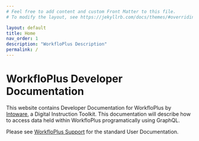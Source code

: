 ```yaml
---
# Feel free to add content and custom Front Matter to this file.
# To modify the layout, see https://jekyllrb.com/docs/themes/#overriding-theme-defaults

layout: default
title: Home
nav_order: 1
description: "WorkfloPlus Description"
permalink: /
---
```


# WorkfloPlus Developer Documentation

This website contains Developer Documentation for WorkfloPlus by [Intoware](https://www.intoware.com), a Digital Instruction Toolkit.
This documentation will describe how to access data held within WorkfloPlus programatically using GraphQL.

Please see [WorkfloPlus Support](https://help.workfloplus.com) for the standard User Documentation.